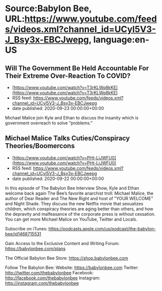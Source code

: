 # Source:Babylon Bee, URL:https://www.youtube.com/feeds/videos.xml?channel_id=UCyl5V3-J_Bsy3x-EBCJwepg, language:en-US

## Will The Government Be Held Accountable For Their Extreme Over-Reaction To COVID?
 - [https://www.youtube.com/watch?v=T3rKLWq8kKE](https://www.youtube.com/watch?v=T3rKLWq8kKE)
 - RSS feed: https://www.youtube.com/feeds/videos.xml?channel_id=UCyl5V3-J_Bsy3x-EBCJwepg
 - date published: 2020-09-23 00:00:00+00:00

Michael Malice join Kyle and Ethan to discuss the insanity which is government overreach to solve “problems.”

## Michael Malice Talks Cuties/Conspiracy Theories/Boomercons
 - [https://www.youtube.com/watch?v=PHt-LjJWFU0](https://www.youtube.com/watch?v=PHt-LjJWFU0)
 - RSS feed: https://www.youtube.com/feeds/videos.xml?channel_id=UCyl5V3-J_Bsy3x-EBCJwepg
 - date published: 2020-09-22 00:00:00+00:00

In this episode of The Babylon Bee Interview Show, Kyle and Ethan welcome back again The Bee’s favorite anarchist troll: Michael Malice, the author of Dear Reader and The New Right and host of "YOUR WELCOME" and Night Shade. They discuss the new Netflix movie that sexualizes children, which conspiracy theories are aging better than others, and how the depravity and malfeasance of the corporate press is without cessation. You can get more Michael Malice on YouTube, Twitter and Locals.

Subscribe on iTunes: https://podcasts.apple.com/us/podcast/the-babylon-bee/id1468715531

Gain Access to the Exclusive Content and Writing Forum: https://babylonbee.com/plans

The Official Babylon Bee Store: https://shop.babylonbee.com

Follow The Babylon Bee:
Website: https://babylonbee.com
Twitter: http://twitter.com/thebabylonbee
Facebook: http://facebook.com/thebabylonbee
Instagram: http://instagram.com/thebabylonbee

